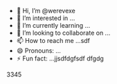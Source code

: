 - 👋 Hi, I’m @werevexe
- 👀 I’m interested in ...
- 🌱 I’m currently learning ...
- 💞️ I’m looking to collaborate on ...
- 📫 How to reach me ...sdf
- 😄 Pronouns: ...
- ⚡ Fun fact: ...jjsdfdgfsdf
dfgdg
<!---ad
werevexe/werevexe is a ✨ special ✨ repository because its `README.md` (this file) appears on your GitHub profile.123456
You can click the Preview link to take a look at your changes.
--->3345
